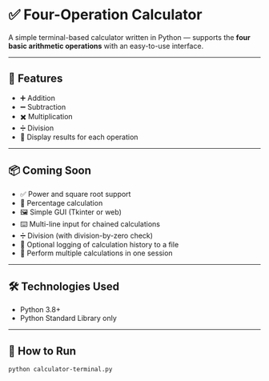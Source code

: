 # ✅ Four-Operation Calculator

A simple terminal-based calculator written in Python — supports the **four basic arithmetic operations** with an easy-to-use interface.

---

## 📌 Features
- ➕ Addition
- ➖ Subtraction
- ✖️ Multiplication
- ➗ Division
- 📜 Display results for each operation

---

## 📦 Coming Soon
- ✅ Power and square root support
- 🔢 Percentage calculation
- 🖼️ Simple GUI (Tkinter or web)
- ⌨️ Multi-line input for chained calculations
- ➗ Division (with division-by-zero check)
- 🧾 Optional logging of calculation history to a file
- 🔄 Perform multiple calculations in one session
---

## 🛠 Technologies Used
- Python 3.8+
- Python Standard Library only

---

## 🚀 How to Run

```bash
python calculator-terminal.py
